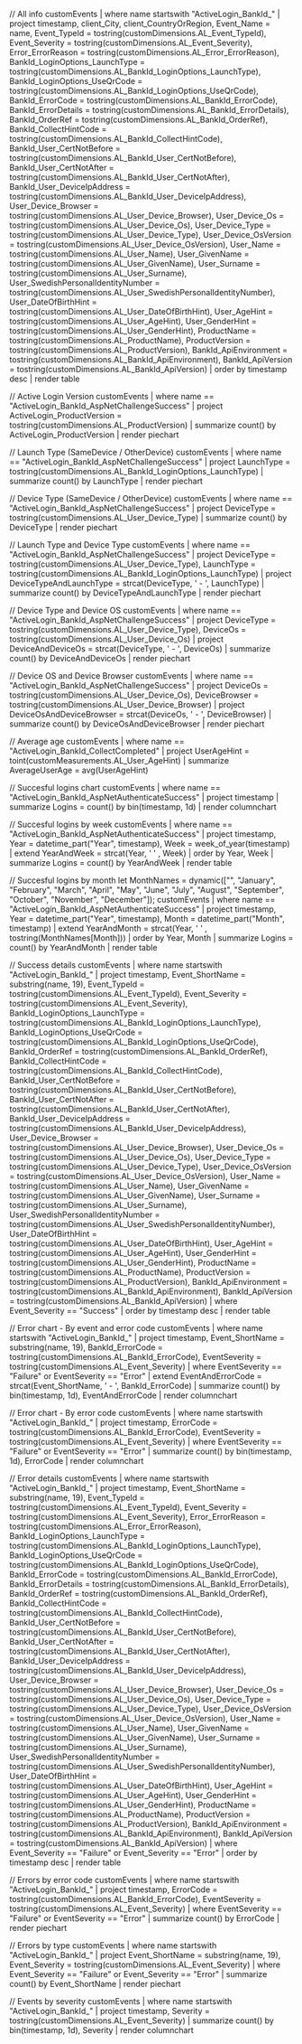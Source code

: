 // All info
customEvents
| where name startswith "ActiveLogin_BankId_"
| project
    timestamp,
    client_City,
    client_CountryOrRegion,
    Event_Name = name,
    Event_TypeId = tostring(customDimensions.AL_Event_TypeId),
    Event_Severity = tostring(customDimensions.AL_Event_Severity),
    Error_ErrorReason = tostring(customDimensions.AL_Error_ErrorReason),
    BankId_LoginOptions_LaunchType = tostring(customDimensions.AL_BankId_LoginOptions_LaunchType),
    BankId_LoginOptions_UseQrCode = tostring(customDimensions.AL_BankId_LoginOptions_UseQrCode),
    BankId_ErrorCode = tostring(customDimensions.AL_BankId_ErrorCode),
    BankId_ErrorDetails = tostring(customDimensions.AL_BankId_ErrorDetails),
    BankId_OrderRef = tostring(customDimensions.AL_BankId_OrderRef),
    BankId_CollectHintCode = tostring(customDimensions.AL_BankId_CollectHintCode),
    BankId_User_CertNotBefore = tostring(customDimensions.AL_BankId_User_CertNotBefore),
    BankId_User_CertNotAfter = tostring(customDimensions.AL_BankId_User_CertNotAfter),
    BankId_User_DeviceIpAddress = tostring(customDimensions.AL_BankId_User_DeviceIpAddress),
    User_Device_Browser = tostring(customDimensions.AL_User_Device_Browser),
    User_Device_Os = tostring(customDimensions.AL_User_Device_Os),
    User_Device_Type = tostring(customDimensions.AL_User_Device_Type),
    User_Device_OsVersion = tostring(customDimensions.AL_User_Device_OsVersion),
    User_Name = tostring(customDimensions.AL_User_Name),
    User_GivenName = tostring(customDimensions.AL_User_GivenName),
    User_Surname = tostring(customDimensions.AL_User_Surname),
    User_SwedishPersonalIdentityNumber = tostring(customDimensions.AL_User_SwedishPersonalIdentityNumber),
    User_DateOfBirthHint = tostring(customDimensions.AL_User_DateOfBirthHint),
    User_AgeHint = tostring(customDimensions.AL_User_AgeHint),
    User_GenderHint = tostring(customDimensions.AL_User_GenderHint),
    ProductName = tostring(customDimensions.AL_ProductName),
    ProductVersion = tostring(customDimensions.AL_ProductVersion),
    BankId_ApiEnvironment = tostring(customDimensions.AL_BankId_ApiEnvironment),
    BankId_ApiVersion = tostring(customDimensions.AL_BankId_ApiVersion)
| order by timestamp desc
| render table


// Active Login Version
customEvents
| where name == "ActiveLogin_BankId_AspNetChallengeSuccess"
| project ActiveLogin_ProductVersion = tostring(customDimensions.AL_ProductVersion)
| summarize count() by ActiveLogin_ProductVersion
| render piechart


// Launch Type (SameDevice / OtherDevice)
customEvents
| where name == "ActiveLogin_BankId_AspNetChallengeSuccess"
| project LaunchType = tostring(customDimensions.AL_BankId_LoginOptions_LaunchType)
| summarize count() by LaunchType
| render piechart


// Device Type (SameDevice / OtherDevice)
customEvents
| where name == "ActiveLogin_BankId_AspNetChallengeSuccess"
| project DeviceType = tostring(customDimensions.AL_User_Device_Type)
| summarize count() by DeviceType
| render piechart


// Launch Type and Device Type
customEvents
| where name == "ActiveLogin_BankId_AspNetChallengeSuccess"
| project
    DeviceType = tostring(customDimensions.AL_User_Device_Type),
    LaunchType = tostring(customDimensions.AL_BankId_LoginOptions_LaunchType)
| project DeviceTypeAndLaunchType = strcat(DeviceType, ' - ', LaunchType)
| summarize count() by DeviceTypeAndLaunchType
| render piechart


// Device Type and Device OS
customEvents
| where name == "ActiveLogin_BankId_AspNetChallengeSuccess"
| project
    DeviceType = tostring(customDimensions.AL_User_Device_Type),
    DeviceOs = tostring(customDimensions.AL_User_Device_Os)
| project DeviceAndDeviceOs = strcat(DeviceType, ' - ', DeviceOs)
| summarize count() by DeviceAndDeviceOs
| render piechart


// Device OS and Device Browser
customEvents
| where name == "ActiveLogin_BankId_AspNetChallengeSuccess"
| project
    DeviceOs = tostring(customDimensions.AL_User_Device_Os),
    DeviceBrowser = tostring(customDimensions.AL_User_Device_Browser)
| project DeviceOsAndDeviceBrowser = strcat(DeviceOs, ' - ', DeviceBrowser)
| summarize count() by DeviceOsAndDeviceBrowser
| render piechart


// Average age
customEvents
| where name == "ActiveLogin_BankId_CollectCompleted"
| project
    UserAgeHint = toint(customMeasurements.AL_User_AgeHint)
| summarize AverageUserAge = avg(UserAgeHint)


// Succesful logins chart
customEvents
| where name == "ActiveLogin_BankId_AspNetAuthenticateSuccess"
| project
    timestamp
| summarize Logins = count() by bin(timestamp, 1d)
| render columnchart


// Succesful logins by week
customEvents
| where name == "ActiveLogin_BankId_AspNetAuthenticateSuccess"
| project
    timestamp,
    Year = datetime_part("Year", timestamp),
    Week = week_of_year(timestamp)
| extend
    YearAndWeek = strcat(Year, ' ' , Week)
| order by Year, Week
| summarize Logins = count() by YearAndWeek
| render table


// Succesful logins by month
let MonthNames = dynamic(["", "January", "February", "March", "April", "May", "June", "July", "August", "September", "October", "November", "December"]);
customEvents
| where name == "ActiveLogin_BankId_AspNetAuthenticateSuccess"
| project
    timestamp,
    Year = datetime_part("Year", timestamp),
    Month = datetime_part("Month", timestamp)
| extend
    YearAndMonth = strcat(Year, ' ' , tostring(MonthNames[Month]))
| order by Year, Month
| summarize Logins = count() by YearAndMonth
| render table


// Success details
customEvents
| where name startswith "ActiveLogin_BankId_"
| project
    timestamp,
    Event_ShortName = substring(name, 19),
    Event_TypeId = tostring(customDimensions.AL_Event_TypeId),
    Event_Severity = tostring(customDimensions.AL_Event_Severity),
    BankId_LoginOptions_LaunchType = tostring(customDimensions.AL_BankId_LoginOptions_LaunchType),
    BankId_LoginOptions_UseQrCode = tostring(customDimensions.AL_BankId_LoginOptions_UseQrCode),
    BankId_OrderRef = tostring(customDimensions.AL_BankId_OrderRef),
    BankId_CollectHintCode = tostring(customDimensions.AL_BankId_CollectHintCode),
    BankId_User_CertNotBefore = tostring(customDimensions.AL_BankId_User_CertNotBefore),
    BankId_User_CertNotAfter = tostring(customDimensions.AL_BankId_User_CertNotAfter),
    BankId_User_DeviceIpAddress = tostring(customDimensions.AL_BankId_User_DeviceIpAddress),
    User_Device_Browser = tostring(customDimensions.AL_User_Device_Browser),
    User_Device_Os = tostring(customDimensions.AL_User_Device_Os),
    User_Device_Type = tostring(customDimensions.AL_User_Device_Type),
    User_Device_OsVersion = tostring(customDimensions.AL_User_Device_OsVersion),
    User_Name = tostring(customDimensions.AL_User_Name),
    User_GivenName = tostring(customDimensions.AL_User_GivenName),
    User_Surname = tostring(customDimensions.AL_User_Surname),
    User_SwedishPersonalIdentityNumber = tostring(customDimensions.AL_User_SwedishPersonalIdentityNumber),
    User_DateOfBirthHint = tostring(customDimensions.AL_User_DateOfBirthHint),
    User_AgeHint = tostring(customDimensions.AL_User_AgeHint),
    User_GenderHint = tostring(customDimensions.AL_User_GenderHint),
    ProductName = tostring(customDimensions.AL_ProductName),
    ProductVersion = tostring(customDimensions.AL_ProductVersion),
    BankId_ApiEnvironment = tostring(customDimensions.AL_BankId_ApiEnvironment),
    BankId_ApiVersion = tostring(customDimensions.AL_BankId_ApiVersion)
| where Event_Severity == "Success"
| order by timestamp desc
| render table


// Error chart - By event and error code
customEvents
| where name startswith "ActiveLogin_BankId_"
| project
    timestamp,
    Event_ShortName = substring(name, 19),
    BankId_ErrorCode = tostring(customDimensions.AL_BankId_ErrorCode),
    EventSeverity = tostring(customDimensions.AL_Event_Severity)
| where EventSeverity == "Failure" or EventSeverity == "Error"
| extend
    EventAndErrorCode = strcat(Event_ShortName, ' - ', BankId_ErrorCode)
| summarize count() by bin(timestamp, 1d), EventAndErrorCode
| render columnchart


// Error chart - By error code
customEvents
| where name startswith "ActiveLogin_BankId_"
| project
    timestamp,
    ErrorCode = tostring(customDimensions.AL_BankId_ErrorCode),
    EventSeverity = tostring(customDimensions.AL_Event_Severity)
| where EventSeverity == "Failure" or EventSeverity == "Error"
| summarize count() by bin(timestamp, 1d), ErrorCode
| render columnchart


// Error details
customEvents
| where name startswith "ActiveLogin_BankId_"
| project
    timestamp,
    Event_ShortName = substring(name, 19),
    Event_TypeId = tostring(customDimensions.AL_Event_TypeId),
    Event_Severity = tostring(customDimensions.AL_Event_Severity),
    Error_ErrorReason = tostring(customDimensions.AL_Error_ErrorReason),
    BankId_LoginOptions_LaunchType = tostring(customDimensions.AL_BankId_LoginOptions_LaunchType),
    BankId_LoginOptions_UseQrCode = tostring(customDimensions.AL_BankId_LoginOptions_UseQrCode),
    BankId_ErrorCode = tostring(customDimensions.AL_BankId_ErrorCode),
    BankId_ErrorDetails = tostring(customDimensions.AL_BankId_ErrorDetails),
    BankId_OrderRef = tostring(customDimensions.AL_BankId_OrderRef),
    BankId_CollectHintCode = tostring(customDimensions.AL_BankId_CollectHintCode),
    BankId_User_CertNotBefore = tostring(customDimensions.AL_BankId_User_CertNotBefore),
    BankId_User_CertNotAfter = tostring(customDimensions.AL_BankId_User_CertNotAfter),
    BankId_User_DeviceIpAddress = tostring(customDimensions.AL_BankId_User_DeviceIpAddress),
    User_Device_Browser = tostring(customDimensions.AL_User_Device_Browser),
    User_Device_Os = tostring(customDimensions.AL_User_Device_Os),
    User_Device_Type = tostring(customDimensions.AL_User_Device_Type),
    User_Device_OsVersion = tostring(customDimensions.AL_User_Device_OsVersion),
    User_Name = tostring(customDimensions.AL_User_Name),
    User_GivenName = tostring(customDimensions.AL_User_GivenName),
    User_Surname = tostring(customDimensions.AL_User_Surname),
    User_SwedishPersonalIdentityNumber = tostring(customDimensions.AL_User_SwedishPersonalIdentityNumber),
    User_DateOfBirthHint = tostring(customDimensions.AL_User_DateOfBirthHint),
    User_AgeHint = tostring(customDimensions.AL_User_AgeHint),
    User_GenderHint = tostring(customDimensions.AL_User_GenderHint),
    ProductName = tostring(customDimensions.AL_ProductName),
    ProductVersion = tostring(customDimensions.AL_ProductVersion),
    BankId_ApiEnvironment = tostring(customDimensions.AL_BankId_ApiEnvironment),
    BankId_ApiVersion = tostring(customDimensions.AL_BankId_ApiVersion)
| where Event_Severity == "Failure" or Event_Severity == "Error"
| order by timestamp desc
| render table


// Errors by error code
customEvents
| where name startswith "ActiveLogin_BankId_"
| project
    timestamp,
    ErrorCode = tostring(customDimensions.AL_BankId_ErrorCode),
    EventSeverity = tostring(customDimensions.AL_Event_Severity)
| where EventSeverity == "Failure" or EventSeverity == "Error"
| summarize count() by ErrorCode
| render piechart


// Errors by type
customEvents
| where name startswith "ActiveLogin_BankId_"
| project
    Event_ShortName = substring(name, 19),
    Event_Severity = tostring(customDimensions.AL_Event_Severity)
| where Event_Severity == "Failure" or Event_Severity == "Error"
| summarize count() by Event_ShortName
| render piechart


// Events by severity
customEvents
| where name startswith "ActiveLogin_BankId_"
| project
    timestamp,
    Severity = tostring(customDimensions.AL_Event_Severity)
| summarize count() by bin(timestamp, 1d), Severity
| render columnchart